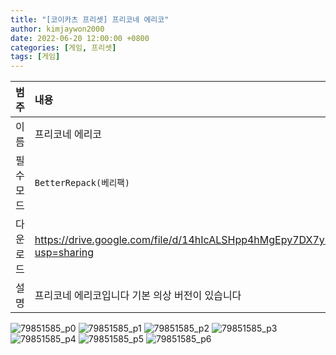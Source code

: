 ```yaml
---
title: "[코이카츠 프리셋] 프리코네 에리코"
author: kimjaywon2000
date: 2022-06-20 12:00:00 +0800
categories: [게임, 프리셋]
tags: [게임]
---
```


| 범주             | 내용            |
|:----------------|:---------------|
| 이름             | 프리코네 에리코  |
| 필수 모드         | `BetterRepack(베리팩)`       |
| 다운로드          | <https://drive.google.com/file/d/14hIcALSHpp4hMgEpy7DX7yPOfMUXvvpg/view?usp=sharing> |
| 설명             | 프리코네 에리코입니다 기본 의상 버전이 있습니다   |

![79851585_p0](https://user-images.githubusercontent.com/76558033/174632580-341f7a6a-5d61-446d-a1cd-4eee718c5638.png)
![79851585_p1](https://user-images.githubusercontent.com/76558033/174632586-00fed2ae-04a2-44ca-8820-b56e9b4d8124.png)
![79851585_p2](https://user-images.githubusercontent.com/76558033/174632591-43303553-141b-4ed3-a0d7-df713a9223a5.png)
![79851585_p3](https://user-images.githubusercontent.com/76558033/174632595-577a4171-ea70-48d1-b124-8c4d8385681d.png)
![79851585_p4](https://user-images.githubusercontent.com/76558033/174632598-cf780dcb-0202-4415-be74-f558574e01f6.png)
![79851585_p5](https://user-images.githubusercontent.com/76558033/174632604-d5db32be-f417-48fa-a0f8-13a8f40854df.png)
![79851585_p6](https://user-images.githubusercontent.com/76558033/174632611-2f982faa-30e8-4ac1-a41a-2095437774b4.png)
